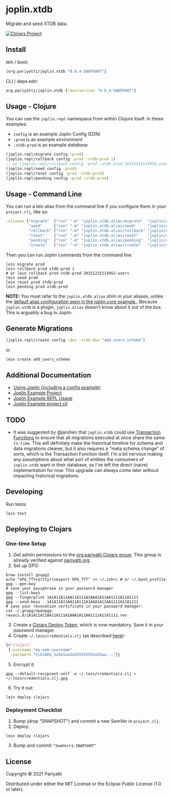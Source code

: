 # joplin.xtdb

Migrate and seed XTDB data.

[![Clojars Project](https://img.shields.io/clojars/v/org.pariyatti/joplin.xtdb.svg)](https://clojars.org/org.pariyatti/joplin.xtdb)

## Install

lein / boot:
```clojure
[org.pariyatti/joplin.xtdb "0.0.4-SNAPSHOT"]
```

CLI / deps.edn:
```clojure
org.pariyatti/joplin.xtdb {:mvn/version "0.0.4-SNAPSHOT"}
```

## Usage - Clojure

You can use the `joplin.repl` namespace from within Clojure itself. In these examples:
- `config` is an example Joplin Config (EDN)
- `:prod` is an example _environment_
- `:xtdb-prod` is an example _database_

```clojure
(joplin.repl/migrate config :prod)
(joplin.repl/rollback config :prod :xtdb-prod 1)
;; or (joplin.repl/rollback config :prod :xtdb-prod 20151215114952-users)
(joplin.repl/seed config :prod)
(joplin.repl/reset config :prod :xtdb-prod)
(joplin.repl/pending config :prod :xtdb-prod)
```

## Usage - Command Line

You can run a lein alias from the command line if you configure them in your `project.clj`, like so:

```clojure
:aliases {"migrate"  ["run" "-m" "joplin.xtdb.alias/migrate"  "joplin/config.edn"]
          "seed"     ["run" "-m" "joplin.xtdb.alias/seed"     "joplin/config.edn"]
          "rollback" ["run" "-m" "joplin.xtdb.alias/rollback" "joplin/config.edn"]
          "reset"    ["run" "-m" "joplin.xtdb.alias/reset"    "joplin/config.edn"]
          "pending"  ["run" "-m" "joplin.xtdb.alias/pending"  "joplin/config.edn"]
          "create"   ["run" "-m" "joplin.xtdb.alias/create"   "joplin/config.edn" "dev" "xtdb-dev"]}
```

Then you can run Joplin commands from the command line:

```shell
lein migrate prod
lein rollback prod xtdb-prod 1
# or lein rollback prod xtdb-prod 20151215114952-users
lein seed prod
lein reset prod xtdb-prod
lein pending prod xtdb-prod
```

**NOTE:** You must refer to the `joplin.xtdb.alias` shim in your aliases, unlike the [default alias configuration seen in the joplin.core example.](https://github.com/juxt/joplin/blob/master/example/project.clj#L15). Because `joplin.xtdb` is a plugin, `joplin.alias` doesn't know about it out of the box. This is arguably a bug in Joplin.

## Generate Migrations

```clojure
(joplin.repl/create config :dev :xtdb-dev "add_users_schema")
```

or

```shell
lein create add_users_schema
```

## Additional Documentation

- [Using Joplin (including a config example)](https://github.com/juxt/joplin#using-joplin)
- [Joplin Example Project](https://github.com/juxt/joplin/tree/master/example)
- [Joplin Example REPL Usage](https://github.com/juxt/joplin/blob/master/example/src/migrate.clj)
- [Joplin Example project.clj](https://github.com/juxt/joplin/blob/master/example/project.clj)

## TODO

- It was suggested by @jarohen that `joplin.xtdb` could use [Transaction Functions](https://xtdb.com/reference/transactions.html#transaction-functions) to ensure that all migrations executed at once share the same `tx-time`. This will definitely make the historical timeline for schema and data migrations cleaner, but it also requires a "meta schema change" of sorts, which is the Transaction Function itself. I'm a bit nervous making any assumptions about what sort of entities the consumers of `joplin.xtdb` want in their database, so I've left the direct (naive) implementation for now. This upgrade can always come later without impacting historical migrations.

## Developing

Run tests:

```shell
lein test
```

## Deploying to Clojars

### One-time Setup

1. Get admin permissions to the [org.pariyatti Clojars group](https://clojars.org/org.pariyatti). This group is already verified against [pariyatti.org](https://pariyatti.org).
2. Set up GPG:

```shell
brew install gnupg2
echo "GPG_TTY=$(tty)\nexport GPG_TTY" >> ~/.zshrc # or ~/.bash_profile
gpg --gen-key
# save your passphrase in your password manager
gpg --list-keys
gpg --fingerprint 1A1A11A11AA11A111A1AAA1A11AA1111A11A1111
gpg --send-keys   1A1A11A11AA11A111A1AAA1A11AA1111A11A1111
# save your revocation certificate in your password manager:
cat ~/.gnupg/openpgp-revocs.d/1A1A11A11AA11A111A1AAA1A11AA1111A11A1111.rev
```

3. Create a [Clojars Deploy Token](https://clojars.org/tokens), which is now mandatory. Save it in your password manager.
4. Create `~/.lein/credentials.clj` (as described [here](https://tech.toryanderson.com/2020/07/21/deploying-to-clojars-with-the-new-tokens/)):

```clojure
{#"clojars"
 {:username "my-web-username"
  :password "CLOJARS_5a5a5aa5a555555555a55aa..."}}
```

5. Encrypt it:

```shell
gpg --default-recipient-self -e ~/.lein/credentials.clj > ~/.lein/credentials.clj.gpg
```

6. Try it out:

```shell
lein deploy clojars
```

### Deployment Checklist

1. Bump (drop "SNAPSHOT") and commit a new SemVer in `project.clj`.
2. Deploy:

```shell
lein deploy clojars
```

3. Bump and commit `"SemVer+1-SNAPSHOT"`

## License

Copyright © 2021 Pariyatti

Distributed under either the MIT License or the Eclipse Public License (1.0 or later).
